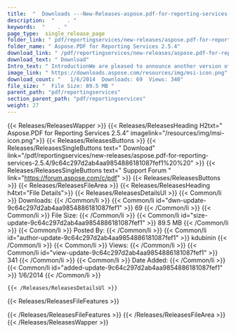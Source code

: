 ```yaml
---
title:  "  Downloads ---New-Releases-aspose.pdf-for-reporting-services-2.5.4 . " 
description:  "    . " 
keywords:  "    . " 
page_type:  single_release_page
folder_link: " pdf/reportingservices/new-releases/aspose.pdf-for-reporting-services-2.5.4/"
folder_name: " Aspose.PDF for Reporting Services 2.5.4"
download_link: " /pdf/reportingservices/new-releases/aspose.pdf-for-reporting-services-2.5.4/9c64c297d2ab4aa9854886181087fef1"
download_text: " Download"
Intro_text: " IntroductionWe are pleased to announce another version of Aspose.Pdf for Reporti..."
image_link: " https://downloads.aspose.com/resources/img/msi-icon.png"
download_count: "   1/6/2014  Downloads: 69  Views: 340"
file_size: "  File Size: 89.5 MB "
parent_path: "pdf/reportingservices"
section_parent_path: "pdf/reportingservices"
weight: 27 
---
```


{{< Releases/ReleasesWapper >}}
  {{< Releases/ReleasesHeading H2txt=" Aspose.PDF for Reporting Services 2.5.4" imagelink="/resources/img/msi-icon.png">}}
  {{< Releases/ReleasesButtons >}}
    {{< Releases/ReleasesSingleButtons text=" Download" link="/pdf/reportingservices/new-releases/aspose.pdf-for-reporting-services-2.5.4/9c64c297d2ab4aa9854886181087fef1%20%20" >}}
    {{< Releases/ReleasesSingleButtons text=" Support Forum " link="https://forum.aspose.com/c/pdf" >}}
  {{< Releases/ReleasesButtons >}}
  {{< Releases/ReleasesFileArea >}}
    {{< Releases/ReleasesHeading h4txt="File Details">}}
    {{< Releases/ReleasesDetailsUl >}}
            {{< Common/li  >}} Downloads: {{< /Common/li >}} 
      {{< Common/li id="dwn-update-9c64c297d2ab4aa9854886181087fef1" >}} 69 {{< /Common/li >}} 
      {{< Common/li  >}} File Size: {{< /Common/li >}} 
      {{< Common/li id="size-update-9c64c297d2ab4aa9854886181087fef1" >}} 89.5 MB {{< /Common/li >}} 
      {{< Common/li  >}} Posted By: {{< /Common/li >}} 
      {{< Common/li id="author-update-9c64c297d2ab4aa9854886181087fef1" >}} kdubinin {{< /Common/li >}} 
      {{< Common/li  >}} Views: {{< /Common/li >}} 
      {{< Common/li id="view-update-9c64c297d2ab4aa9854886181087fef1" >}} 341 {{< /Common/li >}} 
      {{< Common/li  >}} Date Added: {{< /Common/li >}} 
      {{< Common/li id="added-update-9c64c297d2ab4aa9854886181087fef1" >}} 1/6/2014 {{< /Common/li >}} 

    {{< /Releases/ReleasesDetailsUl >}}

  {{< Releases/ReleasesFileFeatures >}}
      
  {{< /Releases/ReleasesFileFeatures >}}
 {{< /Releases/ReleasesFileArea >}}
{{< /Releases/ReleasesWapper >}}


